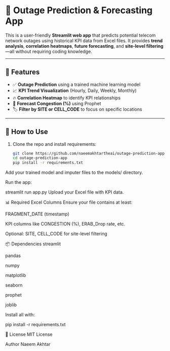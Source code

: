 # 📡 Outage Prediction & Forecasting App

This is a user-friendly **Streamlit web app** that predicts potential telecom network outages using historical KPI data from Excel files. It provides **trend analysis**, **correlation heatmaps**, **future forecasting**, and **site-level filtering**—all without requiring coding knowledge.

---

## 🚀 Features

- ✅ **Outage Prediction** using a trained machine learning model  
- 📈 **KPI Trend Visualization** (Hourly, Daily, Weekly, Monthly)  
- 🔥 **Correlation Heatmap** to identify KPI relationships  
- 🔮 **Forecast Congestion (%)** using Prophet  
- 🏷️ **Filter by SITE or CELL_CODE** to focus on specific locations

---

## 📂 How to Use

1. Clone the repo and install requirements:
   ```bash
   git clone https://github.com/naeemakhtartheai/outage-prediction-app.git
   cd outage-prediction-app
   pip install -r requirements.txt
Add your trained model and imputer files to the models/ directory.

Run the app:

streamlit run app.py
Upload your Excel file with KPI data.

📊 Required Excel Columns
Ensure your file contains at least:

FRAGMENT_DATE (timestamp)

KPI columns like CONGESTION (%), ERAB_Drop rate, etc.

Optional: SITE, CELL_CODE for site-level filtering

📦 Dependencies
streamlit

pandas

numpy

matplotlib

seaborn

prophet

joblib

Install all with:

pip install -r requirements.txt


📄 License
MIT License

Author
Naeem Akhtar


